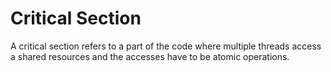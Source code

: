 # Critical Section

A critical section refers to a part of the code where multiple
threads access a shared resources and the accesses have to be atomic
operations.
